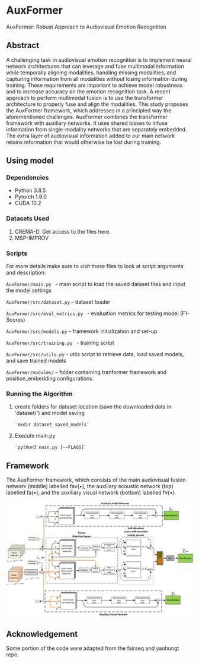 # AuxFormer
AuxFormer: Robust Approach to Audiovisual Emotion Recognition

## Abstract
A challenging task in audiovisual emotion recognition is to implement neural network architectures that can leverage and fuse multimodal information while temporally aligning modalities, handling missing modalities, and capturing information from all modalities without losing information during training. These requirements are important to achieve model robustness and to increase accuracy on the emotion recognition task. A recent approach to perform multimodal fusion is to use the transformer architecture to properly fuse and align the modalities. This study proposes the AuxFormer framework, which addresses in a principled way the aforementioned challenges. AuxFormer combines the transformer framework with auxiliary networks. It uses shared losses to infuse information from single-modality networks that are separately embedded. The extra layer of audiovisual information added to our main network retains information that would otherwise be lost during training.

## Using model

### Dependencies
* Python 3.8.5
* Pytorch 1.9.0
* CUDA 10.2

### Datasets Used
1. CREMA-D. Get access to the files here.
2. MSP-IMPROV 

### Scripts
For more details make sure to visit these files to look at script arguments and description:

`AuxFormer/main.py ` - main script to load the saved dataset files and input the model settings

`AuxFormer/src/dataset.py` - dataset loader

`AuxFormer/src/eval_metrics.py ` - evaluation metrics for testing model (F1-Scores)

`AuxFormer/src/models.py` - framework initialization and set-up

`AuxFormer/src/training.py ` - training script

`AuxFormer/src/utils.py` - utils script to retrieve data, load saved models, and save trained models

`AuxFormer/modules/` - folder containing tranformer framework and position_embedding configurations

### Running the Algorithm
1. create folders for dataset location (save the downloaded data in 'dataset/') and model saving 

       `mkdir dataset saved_models`
     
2. Execute main.py 

       `python3 main.py [--FLAGS]`
       
## Framework

The AuxFormer framework, which consists of the main audiovisual fusion network (middle) labelled fav(•), the auxiliary acoustic
network (top) labelled fa(•), and the auxiliary visual network (bottom) labelled fv(•).

<p align="center">
  <img src="./images/model.png" />
</p>


## Acknowledgement
Some portion of the code were adapted from the fairseq and yaohungt repo.
